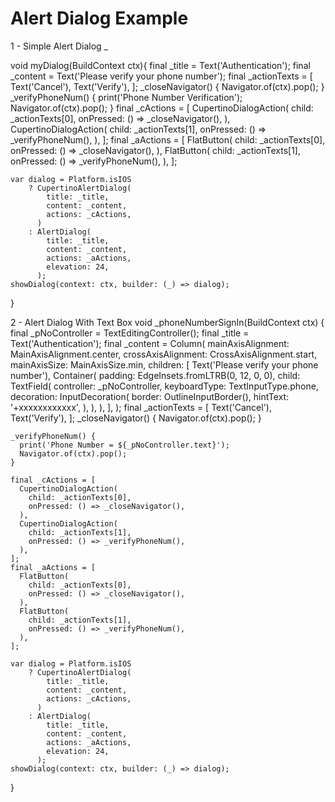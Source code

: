 # Alert Dialog Example

1 - Simple Alert Dialog
_

void myDialog(BuildContext ctx){
    final _title = Text('Authentication');
    final _content = Text('Please verify your phone number');
    final _actionTexts = [
      Text('Cancel'),
      Text('Verify'),
    ];
    _closeNavigator() {
      Navigator.of(ctx).pop();
    }
    _verifyPhoneNum() {
      print('Phone Number Verification');
      Navigator.of(ctx).pop();
    }
    final _cActions = [
      CupertinoDialogAction(
        child: _actionTexts[0],
        onPressed: () => _closeNavigator(),
      ),
      CupertinoDialogAction(
        child: _actionTexts[1],
        onPressed: () => _verifyPhoneNum(),
      ),
    ];
    final _aActions = [
      FlatButton(
        child: _actionTexts[0],
        onPressed: () => _closeNavigator(),
      ),
      FlatButton(
        child: _actionTexts[1],
        onPressed: () => _verifyPhoneNum(),
      ),
    ];

    var dialog = Platform.isIOS
        ? CupertinoAlertDialog(
            title: _title,
            content: _content,
            actions: _cActions,
          )
        : AlertDialog(
            title: _title,
            content: _content,
            actions: _aActions,
            elevation: 24,
          );
    showDialog(context: ctx, builder: (_) => dialog);
}

2 - Alert Dialog With Text Box
 void _phoneNumberSignIn(BuildContext ctx) {
    final _pNoController = TextEditingController();
    final _title = Text('Authentication');
    final _content = Column(
      mainAxisAlignment: MainAxisAlignment.center,
      crossAxisAlignment: CrossAxisAlignment.start,
      mainAxisSize: MainAxisSize.min,
      children: [
        Text('Please verify your phone number'),
        Container(
          padding: EdgeInsets.fromLTRB(0, 12, 0, 0),
          child: TextField(
            controller: _pNoController,
            keyboardType: TextInputType.phone,
            decoration: InputDecoration(
              border: OutlineInputBorder(),
              hintText: '+xxxxxxxxxxxx',
            ),
          ),
        ),
      ],
    );
    final _actionTexts = [
      Text('Cancel'),
      Text('Verify'),
    ];
    _closeNavigator() {
      Navigator.of(ctx).pop();
    }

    _verifyPhoneNum() {
      print('Phone Number = ${_pNoController.text}');
      Navigator.of(ctx).pop();
    }

    final _cActions = [
      CupertinoDialogAction(
        child: _actionTexts[0],
        onPressed: () => _closeNavigator(),
      ),
      CupertinoDialogAction(
        child: _actionTexts[1],
        onPressed: () => _verifyPhoneNum(),
      ),
    ];
    final _aActions = [
      FlatButton(
        child: _actionTexts[0],
        onPressed: () => _closeNavigator(),
      ),
      FlatButton(
        child: _actionTexts[1],
        onPressed: () => _verifyPhoneNum(),
      ),
    ];

    var dialog = Platform.isIOS
        ? CupertinoAlertDialog(
            title: _title,
            content: _content,
            actions: _cActions,
          )
        : AlertDialog(
            title: _title,
            content: _content,
            actions: _aActions,
            elevation: 24,
          );
    showDialog(context: ctx, builder: (_) => dialog);
  }
